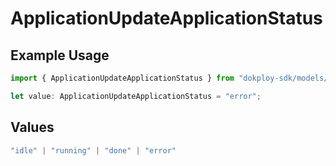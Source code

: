 # ApplicationUpdateApplicationStatus

## Example Usage

```typescript
import { ApplicationUpdateApplicationStatus } from "dokploy-sdk/models/operations";

let value: ApplicationUpdateApplicationStatus = "error";
```

## Values

```typescript
"idle" | "running" | "done" | "error"
```